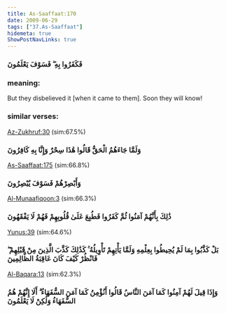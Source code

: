 ```yaml
---
title: As-Saaffaat:170
date: 2009-06-29
tags: ["37.As-Saaffaat"]
hidemeta: true 
ShowPostNavLinks: true 
---
```

### فَكَفَرُوا بِهِ ۖ فَسَوْفَ يَعْلَمُونَ
### meaning: 
But they disbelieved it [when it came to them]. Soon they will know!
### similar verses: 

[Az-Zukhruf:30](/43/30) (sim:67.5%)

### وَلَمَّا جَاءَهُمُ الْحَقُّ قَالُوا هَٰذَا سِحْرٌ وَإِنَّا بِهِ كَافِرُونَ

[As-Saaffaat:175](/37/175) (sim:66.8%)

### وَأَبْصِرْهُمْ فَسَوْفَ يُبْصِرُونَ

[Al-Munaafiqoon:3](/63/3) (sim:66.3%)

### ذَٰلِكَ بِأَنَّهُمْ آمَنُوا ثُمَّ كَفَرُوا فَطُبِعَ عَلَىٰ قُلُوبِهِمْ فَهُمْ لَا يَفْقَهُونَ

[Yunus:39](/10/39) (sim:64.6%)

### بَلْ كَذَّبُوا بِمَا لَمْ يُحِيطُوا بِعِلْمِهِ وَلَمَّا يَأْتِهِمْ تَأْوِيلُهُ ۚ كَذَٰلِكَ كَذَّبَ الَّذِينَ مِنْ قَبْلِهِمْ ۖ فَانْظُرْ كَيْفَ كَانَ عَاقِبَةُ الظَّالِمِينَ

[Al-Baqara:13](/2/13) (sim:62.3%)

### وَإِذَا قِيلَ لَهُمْ آمِنُوا كَمَا آمَنَ النَّاسُ قَالُوا أَنُؤْمِنُ كَمَا آمَنَ السُّفَهَاءُ ۗ أَلَا إِنَّهُمْ هُمُ السُّفَهَاءُ وَلَٰكِنْ لَا يَعْلَمُونَ
